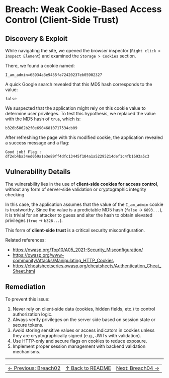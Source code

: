 # Breach: Weak Cookie-Based Access Control (Client-Side Trust)

## Discovery & Exploit

While navigating the site, we opened the browser inspector (`Right click > Inspect Element`) and examined the `Storage > Cookies` section.

There, we found a cookie named:

``I_am_admin=68934a3e9455fa72420237eb05902327``

A quick Google search revealed that this MD5 hash corresponds to the value:

``false``

We suspected that the application might rely on this cookie value to determine user privileges. To test this hypothesis, we replaced the value with the MD5 hash of `true`, which is:

``b326b5062b2f0e69046810717534cb09``

After refreshing the page with this modified cookie, the application revealed a success message and a flag:

``Good job! Flag : df2eb4ba34ed059a1e3e89ff4dfc13445f104a1a52295214def1c4fb1693a5c3``


## Vulnerability Details

The vulnerability lies in the use of **client-side cookies for access control**, without any form of server-side validation or cryptographic integrity checking.

In this case, the application assumes that the value of the `I_am_admin` cookie is trustworthy. Since the value is a predictable MD5 hash (`false` → `6893...`), it is trivial for an attacker to guess and alter the hash to obtain elevated privileges (`true` → `b326...`).

This form of **client-side trust** is a critical security misconfiguration.

Related references:

- https://owasp.org/Top10/A05_2021-Security_Misconfiguration/
- https://owasp.org/www-community/Attacks/Manipulating_HTTP_Cookies
- https://cheatsheetseries.owasp.org/cheatsheets/Authentication_Cheat_Sheet.html

## Remediation

To prevent this issue:

1. Never rely on client-side data (cookies, hidden fields, etc.) to control authorization logic.
2. Always verify privileges on the server side based on session state or secure tokens.
3. Avoid storing sensitive values or access indicators in cookies unless they are cryptographically signed (e.g., JWTs with validation).
4. Use HTTP-only and secure flags on cookies to reduce exposure.
5. Implement proper session management with backend validation mechanisms.

---

<table width="100%">
  <tr>
    <td align="left"><a href="../../Breach02_RecursiveReadmeEnumeration/Ressources/writeup.md">← Previous: Breach02</a></td>
    <td align="center"><a href="../../README.md">↑ Back to README</a></td>
    <td align="right"><a href="../../Breach04_HiddenFieldEmailManipulation/Ressources/writeup.md">Next: Breach04 →</a></td>
  </tr>
</table>
